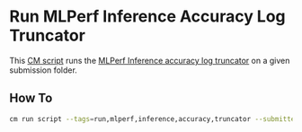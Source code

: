 # Run MLPerf Inference Accuracy Log Truncator
This [CM script](https://github.com/mlcommons/ck/blob/master/cm/docs/tutorial-scripts.md) runs the [MLPerf Inference accuracy log truncator](https://github.com/mlcommons/inference/blob/master/tools/submission/truncate_accuracy_log.py) on a given submission folder.

## How To
```bash
cm run script --tags=run,mlperf,inference,accuracy,truncator --submitter=[SUBMITTER_NAME] --submission_dir=[SUBMISSION_FOLDER]
```
